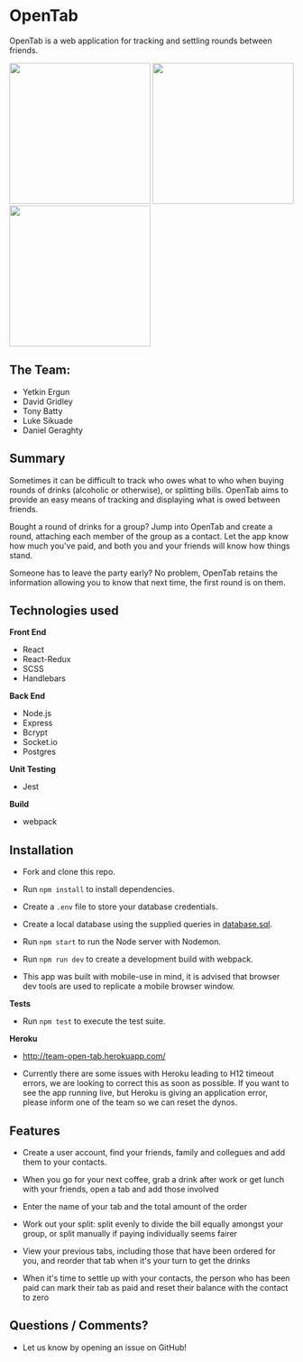 # **OpenTab**

OpenTab is a web application for tracking and settling rounds between friends.

<p float="left">
  <img src="https://www.dropbox.com/s/250nu4wjpyis1f8/login%20existing.png?raw=1" width="250">
  <img src="https://www.dropbox.com/s/nh7dkgvgkvdc1vb/new%20tab%20even.png?raw=1" width="250">
  <img src="https://www.dropbox.com/s/rdg79n0mlj2njxe/balances.png?raw=1" width="250">
</p>

## The Team:

- Yetkin Ergun
- David Gridley
- Tony Batty
- Luke Sikuade
- Daniel Geraghty

## Summary

Sometimes it can be difficult to track who owes what to who when buying rounds of drinks (alcoholic or otherwise), or splitting bills. OpenTab aims to provide an easy means of tracking and displaying what is owed between friends.

Bought a round of drinks for a group? Jump into OpenTab and create a round, attaching each member of the group as a contact. Let the app know how much you've paid, and both you and your friends will know how things stand.

Someone has to leave the party early? No problem, OpenTab retains the information allowing you to know that next time, the first round is on them.

## Technologies used

**Front End**

- React
- React-Redux
- SCSS
- Handlebars

**Back End**

- Node.js
- Express
- Bcrypt
- Socket.io
- Postgres

**Unit Testing**

- Jest

**Build**

- webpack

## Installation

- Fork and clone this repo.
- Run `npm install` to install dependencies.
- Create a `.env` file to store your database credentials.
- Create a local database using the supplied queries in [database.sql](database.sql).
- Run `npm start` to run the Node server with Nodemon.
- Run `npm run dev` to create a development build with webpack.

- This app was built with mobile-use in mind, it is advised that browser dev tools are used to replicate a mobile browser window.

**Tests**

- Run `npm test` to execute the test suite.

**Heroku**

- http://team-open-tab.herokuapp.com/

* Currently there are some issues with Heroku leading to H12 timeout errors, we are looking to correct this as soon as possible. If you want to see the app running live, but Heroku is giving an application error, please inform one of the team so we can reset the dynos.

## Features

- Create a user account, find your friends, family and collegues and add them to your contacts.

- When you go for your next coffee, grab a drink after work or get lunch with your friends, open
  a tab and add those involved

- Enter the name of your tab and the total amount of the order

- Work out your split: split evenly to divide the bill equally amongst your group, or split manually if paying individually seems fairer

- View your previous tabs, including those that have been ordered for you, and reorder that tab when it's your turn to get the drinks

- When it's time to settle up with your contacts, the person who has been paid can mark their tab as paid and reset their balance with the contact to zero

## Questions / Comments?

- Let us know by opening an issue on GitHub!
